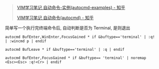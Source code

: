 > [VIM学习笔记 自动命令-实例(autocmd-examples) - 知乎](https://zhuanlan.zhihu.com/p/98966660#:~:text=例如以下自动命令，将删除php文件行尾的空格：%20autocmd%20BufEnter%20%2A.php%20%3A%25s%2F%5B%20tr%5D%2B%24%2F%2Fe,可以根据文件类型，载入相关插件：%20autocmd%20Filetype%20html%2Cxml%2Cxsl%20source%20%24VIM%2Fvimfile%2Fplugin%2Fclosetag.vim)
> 
> [VIM学习笔记 自动命令(autocmd) - 知乎](https://zhuanlan.zhihu.com/p/98360630)

简单写一个执行完终端命令后, 自动判断是否为 Terminal, 是则退出

```
autocmd BufEnter,WinEnter,FocusGained * if &buftype=='terminal' | :q! | :wincmd p | endif
```

```
autocmd BufLeave * if &buftype=='terminal' | :q | endif
```

```
autocmd BufEnter,FocusGained * if &buftype== 'terminal' | noremap <Esc><Esc> :q!<Cr> | endif
```

